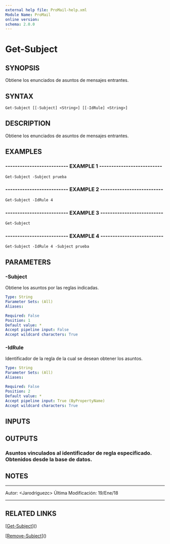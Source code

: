 ```yaml
---
external help file: ProMail-help.xml
Module Name: ProMail
online version: 
schema: 2.0.0
---
```


# Get-Subject

## SYNOPSIS
Obtiene los enunciados de asuntos de mensajes entrantes.

## SYNTAX

```
Get-Subject [[-Subject] <String>] [[-IdRule] <String>]
```

## DESCRIPTION
Obtiene los enunciados de asuntos de mensajes entrantes.

## EXAMPLES

### -------------------------- EXAMPLE 1 --------------------------
```
Get-Subject -Subject prueba
```

### -------------------------- EXAMPLE 2 --------------------------
```
Get-Subject -IdRule 4
```

### -------------------------- EXAMPLE 3 --------------------------
```
Get-Subject
```

### -------------------------- EXAMPLE 4 --------------------------
```
Get-Subject -IdRule 4 -Subject prueba
```

## PARAMETERS

### -Subject
Obtiene los asuntos por las reglas indicadas.

```yaml
Type: String
Parameter Sets: (All)
Aliases: 

Required: False
Position: 1
Default value: *
Accept pipeline input: False
Accept wildcard characters: True
```

### -IdRule
Identificador de la regla de la cual se desean obtener los asuntos.

```yaml
Type: String
Parameter Sets: (All)
Aliases: 

Required: False
Position: 2
Default value: *
Accept pipeline input: True (ByPropertyName)
Accept wildcard characters: True
```

## INPUTS

## OUTPUTS

### Asuntos vinculados al identificador de regla especificado. Obtenidos desde la base de datos.

## NOTES
---------------------------------------------------------
Autor: \<Jarodriguezc\>
Última Modificación: 19/Ene/18

---------------------------------------------------------

## RELATED LINKS

[[Get-Subject](Get-Subject.md)]()

[[Remove-Subject](Remove-Subject.md)]()

